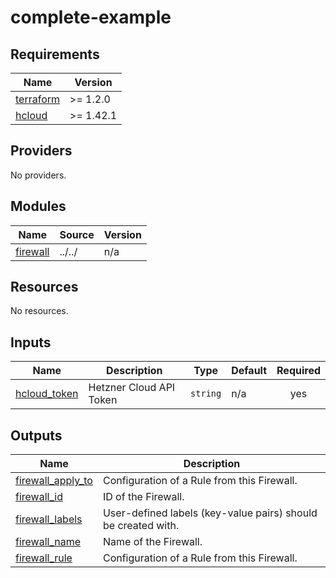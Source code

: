 # complete-example

<!-- BEGINNING OF PRE-COMMIT-TERRAFORM DOCS HOOK -->
## Requirements

| Name | Version |
|------|---------|
| <a name="requirement_terraform"></a> [terraform](#requirement\_terraform) | >= 1.2.0 |
| <a name="requirement_hcloud"></a> [hcloud](#requirement\_hcloud) | >= 1.42.1 |

## Providers

No providers.

## Modules

| Name | Source | Version |
|------|--------|---------|
| <a name="module_firewall"></a> [firewall](#module\_firewall) | ../../ | n/a |

## Resources

No resources.

## Inputs

| Name | Description | Type | Default | Required |
|------|-------------|------|---------|:--------:|
| <a name="input_hcloud_token"></a> [hcloud\_token](#input\_hcloud\_token) | Hetzner Cloud API Token | `string` | n/a | yes |

## Outputs

| Name | Description |
|------|-------------|
| <a name="output_firewall_apply_to"></a> [firewall\_apply\_to](#output\_firewall\_apply\_to) | Configuration of a Rule from this Firewall. |
| <a name="output_firewall_id"></a> [firewall\_id](#output\_firewall\_id) | ID of the Firewall. |
| <a name="output_firewall_labels"></a> [firewall\_labels](#output\_firewall\_labels) | User-defined labels (key-value pairs) should be created with. |
| <a name="output_firewall_name"></a> [firewall\_name](#output\_firewall\_name) | Name of the Firewall. |
| <a name="output_firewall_rule"></a> [firewall\_rule](#output\_firewall\_rule) | Configuration of a Rule from this Firewall. |
<!-- END OF PRE-COMMIT-TERRAFORM DOCS HOOK -->
